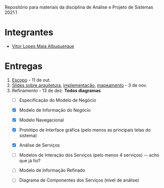 Repositório para materiais da disciplina de Análise e Projeto de Sistemas 2021.1

# Integrantes
- [Vitor Lopes Maia Albuquerque](mailto:vlma@cin.ufpe.br)

# Entregas
1. [Escopo](./sms/README.md)                                                                 - 11 de out.
2. [Slides sobre arquitetura](./entrega2-slides.md), [implementação](./sms/SMS-web/web), [mapeamento](./sms/docs/TabelaClassesAnaliseClassesProjeto.md)                                                 -  3 de nov.
3. Refinamento                                                                               - 13 de dez.
**Todos diagramas**
    - [ ] Especificação do Modelo de Negócio
    - [x] Modelo de Informação do Negócio
    - [x] Modelo Navegacional
    - [x] Protótipo de Interface gráfica (pelo menos as principais telas do sistema)
    - [x] Análise de Serviços
    - [ ] Modelos de Interação dos Serviços (pelo menos 4 serviços) -- acho que já foi?
    - [ ] Modelo de Informação Refinado
    - [ ] Diagrama de Componentes dos Serviços (nível de análise)



